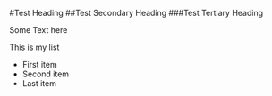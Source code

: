 #Test Heading
##Test Secondary Heading
###Test Tertiary Heading

Some Text here

This is my list
* First item
* Second item
* Last item
